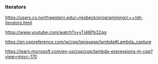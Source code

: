 ### Iterators

https://users.cs.northwestern.edu/~riesbeck/programming/c++/stl-iterators.html

https://www.youtube.com/watch?v=yTi46Pb32qg

https://en.cppreference.com/w/cpp/language/lambda#Lambda_capture

https://learn.microsoft.com/en-us/cpp/cpp/lambda-expressions-in-cpp?view=msvc-170

